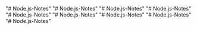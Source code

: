 "# Node.js-Notes" 
"# Node.js-Notes" 
"# Node.js-Notes" 
"# Node.js-Notes" 
"# Node.js-Notes" 
"# Node.js-Notes" 
"# Node.js-Notes" 
"# Node.js-Notes" 
"# Node.js-Notes" 
